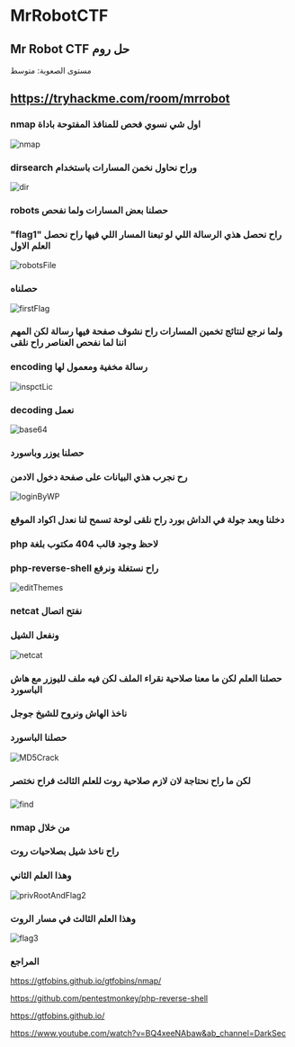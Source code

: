 # MrRobotCTF
##  Mr Robot CTF حل روم
<span dir="rtl"> مستوى الصعوبة: متوسط </span>
## https://tryhackme.com/room/mrrobot

### nmap اول شي نسوي فحص للمنافذ المفتوحة باداة 
![nmap](https://user-images.githubusercontent.com/73380139/189776233-b228f6b0-28a0-4c90-a762-7cb14669ec59.png)

### dirsearch وراح نحاول نخمن المسارات باستخدام
![dir](https://user-images.githubusercontent.com/73380139/189776590-9a6b0aa4-4595-4a13-8904-9d254761a23d.png)

### robots حصلنا بعض المسارات ولما نفحص 
<H3 dir="ltr">  "flag1" راح نحصل هذي الرسالة اللي لو تبعنا المسار اللي فيها راح نحصل العلم الاول</H3>

![robotsFile](https://user-images.githubusercontent.com/73380139/189777491-3d578088-9941-45cf-bba7-f1d29fd123b2.png)

<h3 dir="ltr">حصلناه</h3>

![firstFlag](https://user-images.githubusercontent.com/73380139/189780146-bdff1d57-7401-483c-a8f1-5e9a047156dd.png)

<h3 dir="ltr">ولما نرجع لنتائج تخمين المسارات راح نشوف صفحة فيها رسالة لكن المهم اننا لما نفحص العناصر راح نلقى</h3>

<h3 dir="ltr">encoding رسالة مخفية ومعمول لها </h3>

![inspctLic](https://user-images.githubusercontent.com/73380139/189781592-04adb6b3-bf9b-427f-aec5-78ee28318ca5.png)

<h3 dir="ltr">decoding نعمل</h3>

![base64](https://user-images.githubusercontent.com/73380139/189782432-12dc78fc-3921-4d28-bc43-6e8117567340.png)

<h3 dir="ltr"> حصلنا يوزر وباسورد</h3>

<h3 dir="ltr"> رح نجرب هذي البيانات على صفحة دخول الادمن </h3>

![loginByWP](https://user-images.githubusercontent.com/73380139/189783855-3efd4b18-4f9f-4323-830d-5eb8afdb25f2.png)

<h3 dir="ltr"> دخلنا وبعد جولة في الداش بورد راح نلقى لوحة تسمح لنا نعدل اكواد الموقع</h3>
<h3 dir="ltr"> php لاحظ وجود قالب 404 مكتوب بلغة </h3>
<h3 dir="ltr"> php-reverse-shell راح نستغلة ونرفع  </h3>

![editThemes](https://user-images.githubusercontent.com/73380139/189784025-556585fa-d5b4-4a9f-a12d-2b68483e4a83.png)


<h3 dir="ltr">netcat نفتح اتصال</h3>
<h3 dir="ltr"> ونفعل الشيل </h3>

![netcat](https://user-images.githubusercontent.com/73380139/189784460-c6fa138a-eaec-442a-bdf9-2f618c4b4a72.png)

<h3 dir="ltr"> حصلنا العلم لكن ما معنا صلاحية نقراء الملف لكن فيه ملف لليوزر مع هاش الباسورد</h3>
<h3 dir="ltr"> ناخذ الهاش ونروح للشيخ جوجل</h3>
<h3 dir="ltr"> حصلنا الباسورد</h3>

![MD5Crack](https://user-images.githubusercontent.com/73380139/189785045-eb8cfec8-4f6d-4d7f-8fac-a1b4fe247a74.png)

<h3 dir="ltr"> لكن ما راح نحتاجة لان لازم صلاحية روت للعلم الثالث فراح نختصر</h3>
<h3 dir="ltr"></h3>

![find](https://user-images.githubusercontent.com/73380139/189786166-9c589a94-3150-4e2b-b59c-e046b46c3e83.png)

<h3 dir="ltr"> nmap من خلال </h3>
<h3 dir="ltr"> راح ناخذ شيل بصلاحيات روت </h3>
<h3 dir="ltr"> وهذا العلم الثاني </h3>

![privRootAndFlag2](https://user-images.githubusercontent.com/73380139/189785815-7a1237ce-13e6-4508-a94d-bf1355e340cd.png)

<h3 dir="ltr">وهذا العلم الثالث في مسار الروت </h3>

![flag3](https://user-images.githubusercontent.com/73380139/189785633-ea24e3d1-2f97-40b2-80e5-eada841e4fa5.png)

<h3 dir="ltr"> المراجع </h3>

https://gtfobins.github.io/gtfobins/nmap/

<https://github.com/pentestmonkey/php-reverse-shell>

<https://gtfobins.github.io/>

https://www.youtube.com/watch?v=BQ4xeeNAbaw&ab_channel=DarkSec


